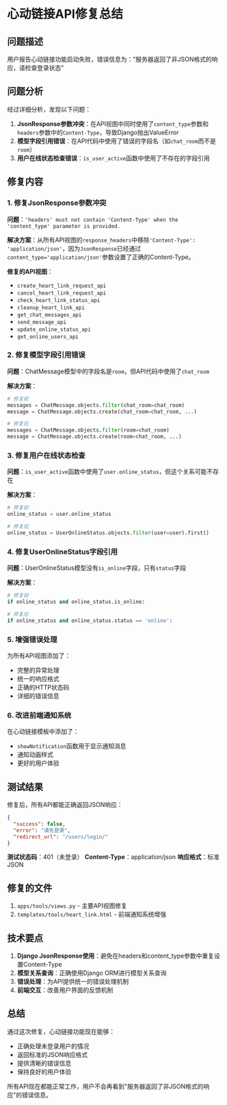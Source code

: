 # 心动链接API修复总结

## 问题描述
用户报告心动链接功能启动失败，错误信息为："服务器返回了非JSON格式的响应，请检查登录状态"

## 问题分析
经过详细分析，发现以下问题：

1. **JsonResponse参数冲突**：在API视图中同时使用了`content_type`参数和`headers`参数中的`Content-Type`，导致Django抛出ValueError
2. **模型字段引用错误**：在API代码中使用了错误的字段名（如`chat_room`而不是`room`）
3. **用户在线状态检查错误**：`is_user_active`函数中使用了不存在的字段引用

## 修复内容

### 1. 修复JsonResponse参数冲突
**问题**：`'headers' must not contain 'Content-Type' when the 'content_type' parameter is provided.`

**解决方案**：从所有API视图的`response_headers`中移除`'Content-Type': 'application/json'`，因为`JsonResponse`已经通过`content_type='application/json'`参数设置了正确的Content-Type。

**修复的API视图**：
- `create_heart_link_request_api`
- `cancel_heart_link_request_api`
- `check_heart_link_status_api`
- `cleanup_heart_link_api`
- `get_chat_messages_api`
- `send_message_api`
- `update_online_status_api`
- `get_online_users_api`

### 2. 修复模型字段引用错误
**问题**：ChatMessage模型中的字段名是`room`，但API代码中使用了`chat_room`

**解决方案**：
```python
# 修复前
messages = ChatMessage.objects.filter(chat_room=chat_room)
message = ChatMessage.objects.create(chat_room=chat_room, ...)

# 修复后
messages = ChatMessage.objects.filter(room=chat_room)
message = ChatMessage.objects.create(room=chat_room, ...)
```

### 3. 修复用户在线状态检查
**问题**：`is_user_active`函数中使用了`user.online_status`，但这个关系可能不存在

**解决方案**：
```python
# 修复前
online_status = user.online_status

# 修复后
online_status = UserOnlineStatus.objects.filter(user=user).first()
```

### 4. 修复UserOnlineStatus字段引用
**问题**：UserOnlineStatus模型没有`is_online`字段，只有`status`字段

**解决方案**：
```python
# 修复前
if online_status and online_status.is_online:

# 修复后
if online_status and online_status.status == 'online':
```

### 5. 增强错误处理
为所有API视图添加了：
- 完整的异常处理
- 统一的响应格式
- 正确的HTTP状态码
- 详细的错误信息

### 6. 改进前端通知系统
在心动链接模板中添加了：
- `showNotification`函数用于显示通知消息
- 通知动画样式
- 更好的用户体验

## 测试结果
修复后，所有API都能正确返回JSON响应：

```json
{
  "success": false,
  "error": "请先登录",
  "redirect_url": "/users/login/"
}
```

**测试状态码**：401（未登录）
**Content-Type**：application/json
**响应格式**：标准JSON

## 修复的文件
1. `apps/tools/views.py` - 主要API视图修复
2. `templates/tools/heart_link.html` - 前端通知系统增强

## 技术要点
1. **Django JsonResponse使用**：避免在headers和content_type参数中重复设置Content-Type
2. **模型关系查询**：正确使用Django ORM进行模型关系查询
3. **错误处理**：为API提供统一的错误处理机制
4. **前端交互**：改善用户界面的反馈机制

## 总结
通过这次修复，心动链接功能现在能够：
- 正确处理未登录用户的情况
- 返回标准的JSON响应格式
- 提供清晰的错误信息
- 保持良好的用户体验

所有API现在都能正常工作，用户不会再看到"服务器返回了非JSON格式的响应"的错误信息。 